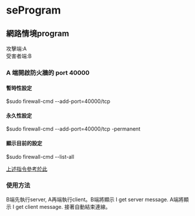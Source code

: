 # seProgram

## 網路情境program

攻擊端:A 
<br>
受害者端:B

### A 端開啟防火牆的 port 40000

#### 暫時性設定
$sudo firewall-cmd --add-port=40000/tcp

#### 永久性設定
$sudo firewall-cmd --add-port=40000/tcp -permanent

#### 顯示目前的設定
$sudo firewall-cmd --list-all

[上述指令參考於此 ](http://blog.xuite.net/tolarku/blog/363801991)

### 使用方法
B端先執行server, A再端執行client。B端將顯示 I get server message. A端將顯示 I get client message. 接著自動結束連線。
